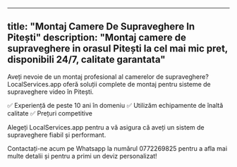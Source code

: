 
---
title: "Montaj Camere De Supraveghere In Pitești"
description: "Montaj camere de supraveghere in orasul Pitești la cel mai mic pret, disponibili 24/7, calitate garantata"
---


Aveți nevoie de un montaj profesional al camerelor de supraveghere? 
LocalServices.app oferă soluții complete de montaj pentru sisteme de supraveghere video în Pitești. 

✅ Experiență de peste 10 ani în domeniu
✅ Utilizăm echipamente de înaltă calitate
✅ Prețuri competitive

Alegeți LocalServices.app pentru a vă asigura că aveți un sistem de supraveghere fiabil și performant. 

Contactați-ne acum pe Whatsapp la numărul 0772269825 pentru a afla mai multe detalii și pentru a primi un deviz personalizat!
